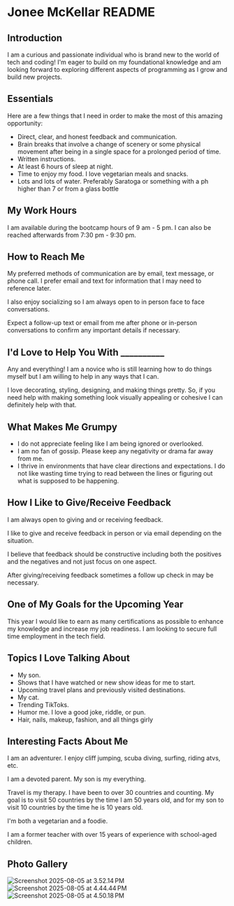 # Jonee McKellar README

## Introduction

I am a curious and passionate individual who is brand new to the world of tech and coding! I'm eager to build on my foundational knowledge and am looking forward to exploring different aspects of programming as I grow and build new projects.

## Essentials

Here are a few things that I need in order to make the most of this amazing opportunity:

* Direct, clear, and honest feedback and communication.
* Brain breaks that involve a change of scenery or some physical movement after being in a single space for a prolonged period of time.
* Written instructions.
* At least 6 hours of sleep at night.
* Time to enjoy my food. I love vegetarian meals and snacks.
* Lots and lots of water. Preferably Saratoga or something with a ph higher than 7 or from a glass bottle

## My Work Hours

I am available during the bootcamp hours of 9 am - 5 pm. I can also be reached afterwards from 7:30 pm - 9:30 pm.

## How to Reach Me

My preferred methods of communication are by email, text message, or phone call. I prefer email and text for information that I may need to reference later. 

I also enjoy socializing so I am always open to in person face to face conversations.

Expect a follow-up text or email from me after phone or in-person conversations to confirm any important details if necessary.

## I'd Love to Help You With __________

Any and everything! I am a novice who is still learning how to do things myself but I am willing to help in any ways that I can.

I love decorating, styling, designing, and making things pretty. So, if you need help with making something look visually appealing or cohesive I can definitely help with that.

## What Makes Me Grumpy

* I do not appreciate feeling like I am being ignored or overlooked.
* I am no fan of gossip. Please keep any negativity or drama far away from me.
* I thrive in environments that have clear directions and expectations. I do not like wasting time trying to read between the lines or figuring out what is supposed to be happening.

## How I Like to Give/Receive Feedback

I am always open to giving and or receiving feedback.

I like to give and receive feedback in person or via email depending on the situation. 

I believe that feedback should be constructive including both the positives and the negatives and not just focus on one aspect.

After giving/receiving feedback sometimes a follow up check in may be necessary.

## One of My Goals for the Upcoming Year

This year I would like to earn as many certifications as possible to enhance my knowledge and increase my job readiness. I am looking to secure full time employment in the tech field.

## Topics I Love Talking About

* My son.
* Shows that I have watched or new show ideas for me to start.
* Upcoming travel plans and previously visited destinations.
* My cat.
* Trending TikToks.
* Humor me. I love a good joke, riddle, or pun.
* Hair, nails, makeup, fashion, and all things girly

## Interesting Facts About Me

I am an adventurer. I enjoy cliff jumping, scuba diving, surfing, riding atvs, etc.

I am a devoted parent. My son is my everything.

Travel is my therapy. I have been to over 30 countries and counting. My goal is to visit 50 countries by the time I am 50 years old, and for my son to visit 10 countries by the time he is 10 years old.

I'm both a vegetarian and a foodie.

I am a former teacher with over 15 years of experience with school-aged children.

## Photo Gallery
![Screenshot 2025-08-05 at 3.52.14 PM](images/Screenshot%202025-08-05%20at%203.52.14%E2%80%AFPM.png)
![Screenshot 2025-08-05 at 4.44.44 PM](images/Screenshot%202025-08-05%20at%204.44.44%E2%80%AFPM.png)
![Screenshot 2025-08-05 at 4.50.18 PM](images/Screenshot%202025-08-05%20at%204.50.18%E2%80%AFPM.png)




